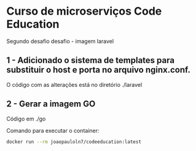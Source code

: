 # Curso de microserviços Code Education

Segundo desafio desafio - imagem laravel

## 1 - Adicionado o sistema de templates para substituir o host e porta no arquivo nginx.conf.

O código com as alterações está no diretório ./laravel

## 2 - Gerar a imagem GO

Código em ./go

Comando para executar o container:

```sh 
docker run --rm joaopauloln7/codeeducation:latest
```



